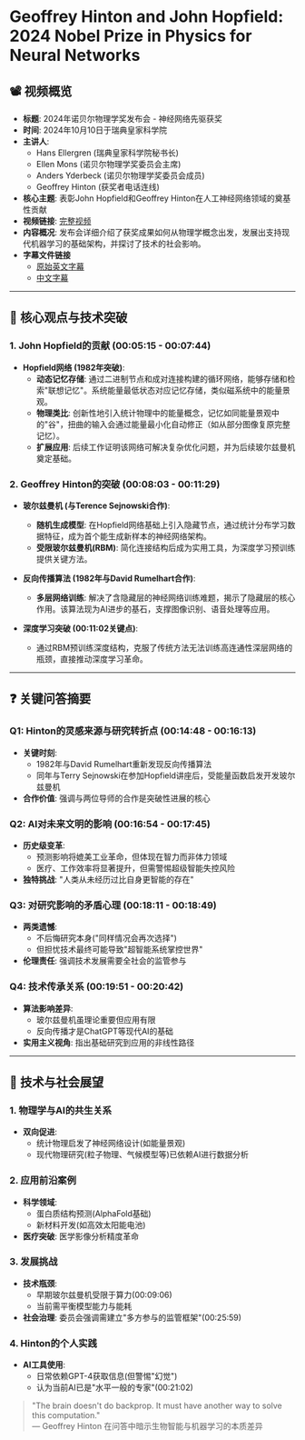 # Geoffrey Hinton and John Hopfield: 2024 Nobel Prize in Physics for Neural Networks

## 📽️ 视频概览
- **标题**: 2024年诺贝尔物理学奖发布会 - 神经网络先驱获奖
- **时间**: 2024年10月10日于瑞典皇家科学院
- **主讲人**: 
  - Hans Ellergren (瑞典皇家科学院秘书长)
  - Ellen Mons (诺贝尔物理学奖委员会主席)
  - Anders Yderbeck (诺贝尔物理学奖委员会成员)
  - Geoffrey Hinton (获奖者电话连线)
- **核心主题**: 表彰John Hopfield和Geoffrey Hinton在人工神经网络领域的奠基性贡献
- **视频链接**: [完整视频](https://www.bilibili.com/video/BV1Ri2PYoEu6/?spm_id_from=333.337.search-card.all.click&vd_source=0bd589f46b265005336c077eea20fb52)
- **内容概况**: 发布会详细介绍了获奖成果如何从物理学概念出发，发展出支持现代机器学习的基础架构，并探讨了技术的社会影响。
- **字幕文件链接**
  - [原始英文字幕](../srt/20241010瑞典皇家科学院宣布2024年诺贝尔物理学奖获奖者及成果介绍.txt)
  - [中文字幕](../srt/20241010瑞典皇家科学院宣布2024年诺贝尔物理学奖获奖者及成果介绍-中文.txt)
---

## 🎯 核心观点与技术突破

### 1. **John Hopfield的贡献 (00:05:15 - 00:07:44)**
- **Hopfield网络 (1982年突破)**:
  - **动态记忆存储**: 通过二进制节点和成对连接构建的循环网络，能够存储和检索"联想记忆"。系统能量最低状态对应记忆存储，类似磁系统中的能量景观。
  - **物理类比**: 创新性地引入统计物理中的能量概念，记忆如同能量景观中的"谷"，扭曲的输入会通过能量最小化自动修正（如从部分图像复原完整记忆）。
  - **扩展应用**: 后续工作证明该网络可解决复杂优化问题，并为后续玻尔兹曼机奠定基础。

### 2. **Geoffrey Hinton的突破 (00:08:03 - 00:11:29)**
- **玻尔兹曼机 (与Terence Sejnowski合作)**:
  - **随机生成模型**: 在Hopfield网络基础上引入隐藏节点，通过统计分布学习数据特征，成为首个能生成新样本的神经网络架构。
  - **受限玻尔兹曼机(RBM)**: 简化连接结构后成为实用工具，为深度学习预训练提供关键方法。

- **反向传播算法 (1982年与David Rumelhart合作)**:
  - **多层网络训练**: 解决了含隐藏层的神经网络训练难题，揭示了隐藏层的核心作用。该算法现为AI进步的基石，支撑图像识别、语音处理等应用。

- **深度学习突破 (00:11:02关键点)**:
  - 通过RBM预训练深度结构，克服了传统方法无法训练高连通性深层网络的瓶颈，直接推动深度学习革命。

---

## ❓ 关键问答摘要

### Q1: Hinton的灵感来源与研究转折点 (00:14:48 - 00:16:13)
- **关键时刻**: 
  - 1982年与David Rumelhart重新发现反向传播算法
  - 同年与Terry Sejnowski在参加Hopfield讲座后，受能量函数启发开发玻尔兹曼机
- **合作价值**: 强调与两位导师的合作是突破性进展的核心

### Q2: AI对未来文明的影响 (00:16:54 - 00:17:45)
- **历史级变革**: 
  - 预测影响将媲美工业革命，但体现在智力而非体力领域
  - 医疗、工作效率将显著提升，但需警惕超级智能失控风险
- **独特挑战**: "人类从未经历过比自身更智能的存在"

### Q3: 对研究影响的矛盾心理 (00:18:11 - 00:18:49)
- **两类遗憾**: 
  - 不后悔研究本身("同样情况会再次选择")
  - 但担忧技术最终可能导致"超智能系统掌控世界"
- **伦理责任**: 强调技术发展需要全社会的监管参与

### Q4: 技术传承关系 (00:19:51 - 00:20:42)
- **算法影响差异**: 
  - 玻尔兹曼机虽理论重要但应用有限
  - 反向传播才是ChatGPT等现代AI的基础
- **实用主义视角**: 指出基础研究到应用的非线性路径

---

## 🔮 技术与社会展望

### 1. **物理学与AI的共生关系**
- **双向促进**: 
  - 统计物理启发了神经网络设计(如能量景观)
  - 现代物理研究(粒子物理、气候模型等)已依赖AI进行数据分析

### 2. **应用前沿案例**
- **科学领域**: 
  - 蛋白质结构预测(AlphaFold基础)
  - 新材料开发(如高效太阳能电池)
- **医疗突破**: 医学影像分析精度革命

### 3. **发展挑战**
- **技术瓶颈**: 
  - 早期玻尔兹曼机受限于算力(00:09:06)
  - 当前需平衡模型能力与能耗
- **社会治理**: 委员会强调需建立"多方参与的监管框架"(00:25:59)

### 4. **Hinton的个人实践**
- **AI工具使用**: 
  - 日常依赖GPT-4获取信息(但警惕"幻觉")
  - 认为当前AI已是"水平一般的专家"(00:21:02)

> "The brain doesn't do backprop. It must have another way to solve this computation."  
> — Geoffrey Hinton 在问答中暗示生物智能与机器学习的本质差异
